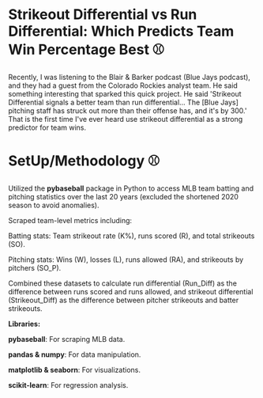 # Strikeout Differential vs Run Differential: Which Predicts Team Win Percentage Best ⚾

Recently, I was listening to the Blair & Barker podcast (Blue Jays podcast), and they had a guest from the Colorado Rockies analyst team. He said something interesting that sparked this quick project. He said 'Strikeout Differential signals a better team than run differential... The [Blue Jays] pitching staff has struck out more than their offense has, and it's by 300.' That is the first time I've ever heard use strikeout differential as a strong predictor for team wins. 

# SetUp/Methodology ⚾

Utilized the **pybaseball** package in Python to access MLB team batting and pitching statistics over the last 20 years (excluded the shortened 2020 season to avoid anomalies).

Scraped team-level metrics including:

Batting stats: Team strikeout rate (K%), runs scored (R), and total strikeouts (SO).

Pitching stats: Wins (W), losses (L), runs allowed (RA), and strikeouts by pitchers (SO_P).

Combined these datasets to calculate run differential (Run_Diff) as the difference between runs scored and runs allowed, and strikeout differential (Strikeout_Diff) as the difference between pitcher strikeouts and batter strikeouts.

**Libraries:**

**pybaseball**: For scraping MLB data.

**pandas & numpy**: For data manipulation.

**matplotlib & seaborn**: For visualizations.

**scikit-learn**: For regression analysis.




